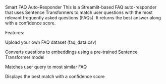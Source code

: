 Smart FAQ Auto-Responder
This is a Streamlit-based FAQ auto-responder that uses Sentence Transformers to match user questions with the most relevant frequently asked questions (FAQs).
It returns the best answer along with a confidence score.

Features:

Upload your own FAQ dataset (faq_data.csv)

Converts questions to embeddings using a pre-trained Sentence Transformer model

Matches user query to most similar FAQ

Displays the best match with a confidence score

